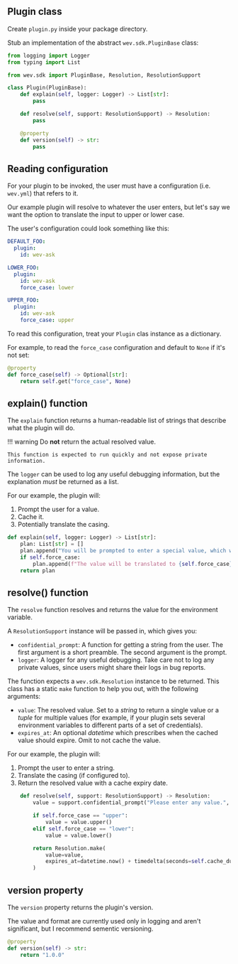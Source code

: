 ## Plugin class

Create `plugin.py` inside your package directory.

Stub an implementation of the abstract `wev.sdk.PluginBase` class:

```python
from logging import Logger
from typing import List

from wev.sdk import PluginBase, Resolution, ResolutionSupport

class Plugin(PluginBase):
    def explain(self, logger: Logger) -> List[str]:
        pass

    def resolve(self, support: ResolutionSupport) -> Resolution:
        pass

    @property
    def version(self) -> str:
        pass
```

## Reading configuration

For your plugin to be invoked, the user must have a configuration (i.e. `wev.yml`) that refers to it.

Our example plugin will resolve to whatever the user enters, but let's say we want the option to translate the input to upper or lower case.

The user's configuration could look something like this:

```yaml
DEFAULT_FOO:
  plugin:
    id: wev-ask

LOWER_FOO:
  plugin:
    id: wev-ask
    force_case: lower

UPPER_FOO:
  plugin:
    id: wev-ask
    force_case: upper
```

To read this configuration, treat your `Plugin` clas instance as a dictionary.

For example, to read the `force_case` configuration and default to `None` if it's not set:

```python
@property
def force_case(self) -> Optional[str]:
    return self.get("force_case", None)
```

## explain() function

The `explain` function returns a human-readable list of strings that describe what the plugin will do.

!!! warning
    Do **not** return the actual resolved value.

    This function is expected to run quickly and not expose private information.

The `logger` can be used to log any useful debugging information, but the explanation _must_ be returned as a list.

For our example, the plugin will:

1. Prompt the user for a value.
1. Cache it.
1. Potentially translate the casing.

```python
def explain(self, logger: Logger) -> List[str]:
    plan: List[str] = []
    plan.append("You will be prompted to enter a special value, which will be cached for {self.cache_duration} seconds.")
    if self.force_case:
        plan.append(f"The value will be translated to {self.force_case} case.")
    return plan
```

## resolve() function

The `resolve` function resolves and returns the value for the environment variable.

A `ResolutionSupport` instance will be passed in, which gives you:

- `confidential_prompt`: A function for getting a string from the user. The first argument is a short preamble. The second argument is the prompt.
- `logger`: A logger for any useful debugging. Take care not to log any private values, since users might share their logs in bug reports.

The function expects a `wev.sdk.Resolution` instance to be returned. This class has a static `make` function to help you out, with the following arguments:

- `value`: The resolved value. Set to a _string_ to return a single value or a _tuple_ for multiple values (for example, if your plugin sets several environment variables to different parts of a set of credentials).
- `expires_at`: An optional _datetime_ which prescribes when the cached value should expire. Omit to not cache the value.

For our example, the plugin will:

1. Prompt the user to enter a string.
1. Translate the casing (if configured to).
1. Return the resolved value with a cache expiry date.

```python
    def resolve(self, support: ResolutionSupport) -> Resolution:
        value = support.confidential_prompt("Please enter any value.", "Value:")

        if self.force_case == "upper":
            value = value.upper()
        elif self.force_case == "lower":
            value = value.lower()

        return Resolution.make(
            value=value,
            expires_at=datetime.now() + timedelta(seconds=self.cache_duration),
        )

```

## version property

The `version` property returns the plugin's version.

The value and format are currently used only in logging and aren't significant, but I recommend sementic versioning.

```python
@property
def version(self) -> str:
    return "1.0.0"
```
